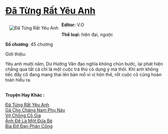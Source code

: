 <a href="https://utruyen.com/truyen/da-tung-rat-yeu-anh/19490/" title="Đã Từng Rất Yêu Anh"><h1>Đã Từng Rất Yêu Anh</h1></a><div style="display:table"><img align="right" style="float: left; padding: 10px;" src="https://utruyen.com/images/story/200x260/da-tung-rat-yeu-anh.jpg" alt="Đã Từng Rất Yêu Anh"><b>Editor:</b> V.O<p></p><b>Thể loại:</b> hiện đại, ngược<p></p><b>Số chương</b>: 45 chương<p></p>Giới thiệu:<p></p>Yêu anh mười năm, Dư Hướng Vãn đạo nghĩa không chùn bước, lại phát hiện chẳng qua tất cả chỉ là một cuộc trả thù có dụng ý mà thôi. Khi anh không tiếc đẩy cô đang mang thai lên bàn mổ vì vị hôn thê, rốt cuộc cô cũng hoàn toàn hiểu ra.</div><p><br><b>Truyện Hay Khác :</b></p><a href="https://utruyen.com/truyen/da-tung-rat-yeu-anh/19490/" alt="Đã Từng Rất Yêu Anh">Đã Từng Rất Yêu Anh</a><br/><a href="https://utruyen.com/truyen/ga-cho-chang-nam-phu-nay/19083/" alt="Gả Cho Chàng Nam Phụ Này">Gả Cho Chàng Nam Phụ Này</a><br/><a href="https://github.com/quanluxury/ngontinh_top100/tree/master/19121" alt="Vợ Chồng Cố Gia">Vợ Chồng Cố Gia</a><br/><a href="https://github.com/quanluxury/ngontinh_top100/tree/master/19077" alt="Ảnh Đế Là Một Đứa Bé">Ảnh Đế Là Một Đứa Bé</a><br/><a href="https://www.google.ca/url?q=https%3A%2F%2Futruyen.com%2Ftruyen%2Fbia-do-dan-phan-cong%2F15622%2F" alt="Bia Đỡ Đạn Phản Công">Bia Đỡ Đạn Phản Công</a><br/>